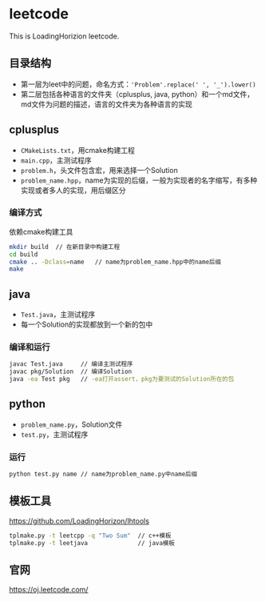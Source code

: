# leetcode

This is LoadingHorizion leetcode.

## 目录结构

* 第一层为leet中的问题，命名方式：`'Problem'.replace(' ', '_').lower()`
* 第二层包括各种语言的文件夹（cplusplus, java, python）和一个md文件，md文件为问题的描述，语言的文件夹为各种语言的实现

## cplusplus

* `CMakeLists.txt`，用cmake构建工程
* `main.cpp`，主测试程序
* `problem.h`，头文件包含宏，用来选择一个Solution
* `problem_name.hpp`，name为实现的后缀，一般为实现者的名字缩写，有多种实现或者多人的实现，用后缀区分

### 编译方式

依赖cmake构建工具

```bash
mkdir build  // 在新目录中构建工程
cd build
cmake .. -Dclass=name   // name为problem_name.hpp中的name后缀
make
```

## java

* `Test.java`，主测试程序
* 每一个Solution的实现都放到一个新的包中

### 编译和运行

```bash
javac Test.java     // 编译主测试程序
javac pkg/Solution  // 编译Solution
java -ea Test pkg   // -ea打开assert，pkg为要测试的Solution所在的包
```

## python

* `problem_name.py`，Solution文件
* `test.py`，主测试程序

### 运行

```bash
python test.py name // name为problem_name.py中name后缀
```

## 模板工具

<https://github.com/LoadingHorizon/lhtools>
```bash
tplmake.py -t leetcpp -q "Two Sum"  // c++模板
tplmake.py -t leetjava              // java模板
```

## 官网
<https://oj.leetcode.com/>
